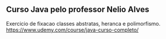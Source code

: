 ## Curso Java pelo professor Nelio Alves

Exercicio de fixacao classes abstratas, heranca e polimorfismo. https://www.udemy.com/course/java-curso-completo/
